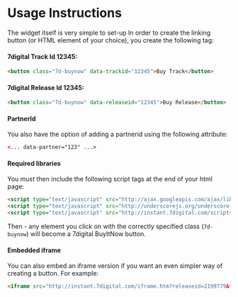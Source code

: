 Usage Instructions
==================

The widget itself is very simple to set-up
In order to create the linking button (or HTML element of your choice), you create the following tag:

#### 7digital Track Id 12345:
```html
<button class="7d-buynow" data-trackid="12345">Buy Track</button>
```

#### 7digital Release Id 12345:
```html
<button class="7d-buynow" data-releaseid="12345">Buy Release</button>
```

#### PartnerId
You also have the option of adding a partnerid using the following attribute:

```html
<... data-partner="123" ...>
```

#### Required libraries

You *must* then include the following script tags at the end of your html page:

```html
<script type="text/javascript" src="http://ajax.googleapis.com/ajax/libs/jquery/1.9.1/jquery.min.js"></script>
<script type="text/javascript" src="http://underscorejs.org/underscore-min.js"></script>
<script type="text/javascript" src="http://instant.7digital.com/scripts/7d-buyitnow.min.js"></script>
```

Then - any element you click on with the correctly specified class (`7d-buynow`) will become a 7digital BuyItNow button.

#### Embedded iframe

You can also embed an iframe version if you want an even simpler way of creating a button. For example:

```html
<iframe src="http://instant.7digital.com/iframe.htm?releaseid=2199779&trackid=23684197&partnerid=123&buttontext=iFrame%20Example" seamless="seamless" width="120" height="30" scrolling="no"></iframe>
```
